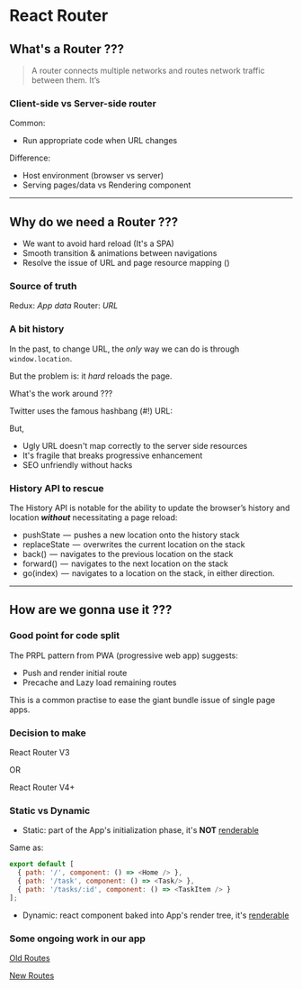 # React Router

## What's a Router ???

> A router connects multiple networks and routes network traffic between them. It’s

### Client-side vs Server-side router

Common:

- Run appropriate code when URL changes

Difference:

- Host environment (browser vs server)
- Serving pages/data vs Rendering component

---

## Why do we need a Router ???

- We want to avoid hard reload (It's a SPA)
- Smooth transition & animations between navigations
- Resolve the issue of URL and page resource mapping (<Route />)

### Source of truth

Redux: *App data*
Router: *URL*

### A bit history

In the past, to change URL, the *only* way we can do is through `window.location`.

But the problem is: it *hard* reloads the page.

What's the work around ???

Twitter uses the famous hashbang (#!) URL:

But,

- Ugly URL doesn't map correctly to the server side resources
- It's fragile that breaks progressive enhancement
- SEO unfriendly without hacks

### History API to rescue

The History API is notable for the ability to update the browser’s history and location ***without*** necessitating a page reload:

* pushState  —  pushes a new location onto the history stack
* replaceState  —  overwrites the current location on the stack
* back()  —  navigates to the previous location on the stack
* forward()  —  navigates to the next location on the stack
* go(index)  —  navigates to a location on the stack, in either direction.

---

## How are we gonna use it ???

### Good point for code split

The PRPL pattern from PWA (progressive web app) suggests:

- Push and render initial route
- Precache and Lazy load remaining routes

This is a common practise to ease the giant bundle issue of single page apps.

### Decision to make

React Router V3

OR

React Router V4+

### Static vs Dynamic

- Static: part of the App's initialization phase, it's **NOT** [renderable](https://github.com/ReactTraining/react-router/blob/v3/modules/Route.js#L33-L39)

Same as:

```js
export default [
  { path: '/', component: () => <Home /> },
  { path: '/task', component: () => <Task/> },
  { path: '/tasks/:id', component: () => <TaskItem /> }
];
```

- Dynamic: react component baked into App's render tree, it's [renderable](https://github.com/ReactTraining/react-router/blob/master/packages/react-router/modules/Route.js#L105-L126)

### Some ongoing work in our app

[Old Routes](https://github.com/itriage/employer_web_client/blob/03962b2702310a75d061c2db3e6bb96241f13c22/src/routes/index.jsx)

[New Routes](https://github.com/itriage/employer_web_client/blob/master/src/routes/index.jsx)